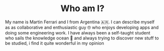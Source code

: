 # <div align="center">Who am I?</div>
My name is Martin Ferrari and I from Argentina 🇦🇷. I can describe myself as as collaborative and enthusiastic guy 🤓 who enjoys developing apps and doing some engineering work. I have always been a self-taught student who sails the knowledge ocean 🌊 and always trying to discover new stuff to be studied, i find it quite wonderful in my opinion
